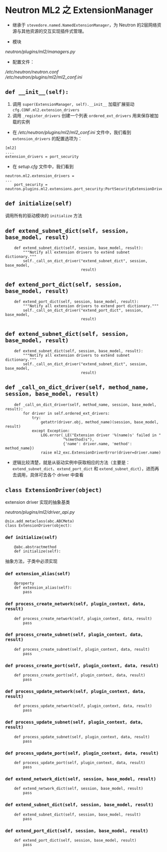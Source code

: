 # Neutron ML2 之 ExtensionManager

* 继承于 `stevedore.named.NamedExtensionManager`，为 Neutron 的2层网络资源与其他资源的交互实现插件式管理。

* 模块

_neutron/plugins/ml2/managers.py_

* 配置文件：

_/etc/neutron/neutron.conf_  
_/etc/neutron/plugins/ml2/ml2\_conf.ini_

## `def __init__(self):`

1. 调用 `super(ExtensionManager, self).__init__` 加载扩展驱动 `cfg.CONF.ml2.extension_drivers`
2. 调用 `_register_drivers` 创建一个列表 `ordered_ext_drivers` 用来保存被加载的实例

* 在 */etc/neutron/plugins/ml2/ml2_conf.ini* 文件中，我们看到 `extension_drivers` 的配置选项为：

```
[ml2]
....
extension_drivers = port_security
```

* 在 *setup.cfg* 文件中，我们看到

```
neutron.ml2.extension_drivers =
...
    port_security = neutron.plugins.ml2.extensions.port_security:PortSecurityExtensionDriver
```

## `def initialize(self)`

调用所有的驱动模块的 `initialize` 方法

## `def extend_subnet_dict(self, session, base_model, result)`

```
    def extend_subnet_dict(self, session, base_model, result):                                                                                                     
        """Notify all extension drivers to extend subnet dictionary."""
        self._call_on_dict_driver("extend_subnet_dict", session, base_model,
                                  result)
```

## `def extend_port_dict(self, session, base_model, result)`

```
    def extend_port_dict(self, session, base_model, result):                                                                                                           
        """Notify all extension drivers to extend port dictionary."""
        self._call_on_dict_driver("extend_port_dict", session, base_model,
                                  result)
```

## `def extend_subnet_dict(self, session, base_model, result)`

```
    def extend_subnet_dict(self, session, base_model, result):
        """Notify all extension drivers to extend subnet dictionary."""
        self._call_on_dict_driver("extend_subnet_dict", session, base_model,
                                  result)
```

## `def _call_on_dict_driver(self, method_name, session, base_model, result)`

```
    def _call_on_dict_driver(self, method_name, session, base_model, result):                                                                                          
        for driver in self.ordered_ext_drivers:
            try:
                getattr(driver.obj, method_name)(session, base_model, result)
            except Exception:
                LOG.error(_LE("Extension driver '%(name)s' failed in "
                          "%(method)s"),
                          {'name': driver.name, 'method': method_name})
                raise ml2_exc.ExtensionDriverError(driver=driver.name)
```

* 逻辑比较清楚，就是从驱动实例中获取相应的方法（主要是：`extend_subnet_dict`、`extend_port_dict` 和 `extend_subnet_dict`），进而再去调用，具体可去各个 driver 中查看













## `class ExtensionDriver(object)`

extension driver 实现的抽象基类

*neutron/plugins/ml2/driver_api.py*

```
@six.add_metaclass(abc.ABCMeta)
class ExtensionDriver(object):
```

### `def initialize(self)`

```
    @abc.abstractmethod
    def initialize(self):
```

抽象方法，子类中必须实现

### `def extension_alias(self)`

```
    @property
    def extension_alias(self):
        pass
```

### `def process_create_network(self, plugin_context, data, result)`

```
    def process_create_network(self, plugin_context, data, result)
        pass
```

### `def process_create_subnet(self, plugin_context, data, result)`

```
    def process_create_subnet(self, plugin_context, data, result)
        pass
```

### `def process_create_port(self, plugin_context, data, result)`

```
    def process_create_port(self, plugin_context, data, result)
        pass
```

### `def process_update_network(self, plugin_context, data, result)`

```
    def process_update_network(self, plugin_context, data, result)
        pass
```

### `def process_update_subnet(self, plugin_context, data, result)`

```
    def process_update_subnet(self, plugin_context, data, result)
        pass
```

### `def process_update_port(self, plugin_context, data, result)`

```
    def process_update_port(self, plugin_context, data, result)
        pass
```

### `def extend_network_dict(self, session, base_model, result)`

```
    def extend_network_dict(self, session, base_model, result)
        pass
```

### `def extend_subnet_dict(self, session, base_model, result)`

```
    def extend_subnet_dict(self, session, base_model, result)
        pass
```

### `def extend_port_dict(self, session, base_model, result)`

```
    def extend_port_dict(self, session, base_model, result)
        pass
```







